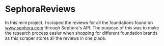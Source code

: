 # SephoraReviews

In this mini project, I scraped the reviews for all the foundations found on www.sephora.com through Sephora's API. The purpose of this was to make the research process easier when shopping for different foundation brands as this scraper stores all the reviews in one place. 
